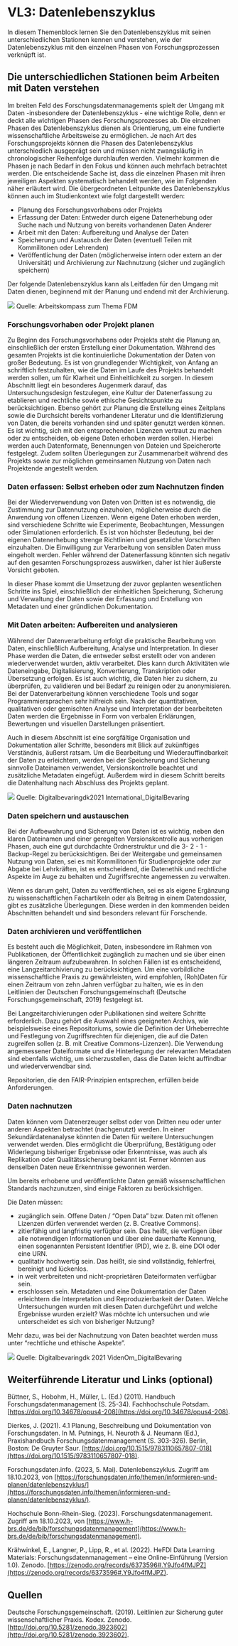 # VL3: Datenlebenszyklus

In diesem Themenblock lernen Sie den Datenlebenszyklus mit seinen unterschiedlichen Stationen kennen und verstehen, wie der Datenlebenszyklus mit den einzelnen Phasen von Forschungsprozessen verknüpft ist.

## Die unterschiedlichen Stationen beim Arbeiten mit Daten verstehen

Im breiten Feld des Forschungsdatenmanagements spielt der Umgang mit Daten -insbesondere der
Datenlebenszyklus - eine wichtige Rolle, denn er deckt alle wichtigen Phasen des
Forschungsprozesses ab. Die einzelnen Phasen des Datenlebenszyklus dienen als Orientierung, um
eine fundierte wissenschaftliche Arbeitsweise zu ermöglichen.
Je nach Art des Forschungsprojekts können die Phasen des Datenlebenszyklus unterschiedlich
ausgeprägt sein und müssen nicht zwangsläufig in chronologischer Reihenfolge durchlaufen werden.
Vielmehr kommen die Phasen je nach Bedarf in den Fokus und können auch mehrfach betrachtet
werden. Die entscheidende Sache ist, dass die einzelnen Phasen mit ihren jeweiligen Aspekten
systematisch behandelt werden, wie im Folgenden näher erläutert wird.
Die übergeordneten Leitpunkte des Datenlebenszyklus können auch im Studienkontext wie folgt
dargestellt werden:

- Planung des Forschungsvorhabens oder Projekts
- Erfassung der Daten: Entweder durch eigene Datenerhebung oder Suche nach und Nutzung
    von bereits vorhandenen Daten Anderer
- Arbeit mit den Daten: Aufbereitung und Analyse der Daten
- Speicherung und Austausch der Daten (eventuell Teilen mit Kommilitonen oder Lehrenden)
- Veröffentlichung der Daten (möglicherweise intern oder extern an der Universität) und Archivierung zur Nachnutzung (sicher und zugänglich speichern)

Der folgende Datenlebenszyklus kann als Leitfaden für den Umgang mit Daten dienen, beginnend mit
der Planung und endend mit der Archivierung.

![](https://)
Quelle: Arbeitskompass zum Thema FDM

### Forschungsvorhaben oder Projekt planen

Zu Beginn des Forschungsvorhabens oder Projekts steht die Planung an, einschließlich der ersten
Erstellung einer Dokumentation. Während des gesamten Projekts ist die kontinuierliche
Dokumentation der Daten von großer Bedeutung. Es ist von grundlegender Wichtigkeit, von Anfang
an schriftlich festzuhalten, wie die Daten im Laufe des Projekts behandelt werden sollen, um für
Klarheit und Einheitlichkeit zu sorgen.
In diesem Abschnitt liegt ein besonderes Augenmerk darauf, das Untersuchungsdesign festzulegen,
eine Kultur der Datenerfassung zu etablieren und rechtliche sowie ethische Gesichtspunkte zu
berücksichtigen. Ebenso gehört zur Planung die Erstellung eines Zeitplans sowie die Durchsicht
bereits vorhandener Literatur und die Identifizierung von Daten, die bereits vorhanden sind und später
genutzt werden können. Es ist wichtig, sich mit den entsprechenden Lizenzen vertraut zu machen
oder zu entscheiden, ob eigene Daten erhoben werden sollen. Hierbei werden auch Datenformate,
Benennungen von Dateien und Speicherorte festgelegt. Zudem sollten Überlegungen zur
Zusammenarbeit während des Projekts sowie zur möglichen gemeinsamen Nutzung von Daten nach
Projektende angestellt werden.

### Daten erfassen: Selbst erheben oder zum Nachnutzen finden

Bei der Wiederverwendung von Daten von Dritten ist es notwendig, die Zustimmung zur Datennutzung
einzuholen, möglicherweise durch die Anwendung von offenen Lizenzen. Wenn eigene Daten
erhoben werden, sind verschiedene Schritte wie Experimente, Beobachtungen, Messungen oder
Simulationen erforderlich. Es ist von höchster Bedeutung, bei der eigenen Datenerhebung strenge
Richtlinien und gesetzliche Vorschriften einzuhalten. Die Einwilligung zur Verarbeitung von sensiblen
Daten muss eingeholt werden. Fehler während der Datenerfassung könnten sich negativ auf den
gesamten Forschungsprozess auswirken, daher ist hier äußerste Vorsicht geboten.

In dieser Phase kommt die Umsetzung der zuvor geplanten wesentlichen Schritte ins Spiel,
einschließlich der einheitlichen Speicherung, Sicherung und Verwaltung der Daten sowie der
Erfassung und Erstellung von Metadaten und einer gründlichen Dokumentation.

### Mit Daten arbeiten: Aufbereiten und analysieren

Während der Datenverarbeitung erfolgt die praktische Bearbeitung von Daten, einschließlich
Aufbereitung, Analyse und Interpretation. In dieser Phase werden die Daten, die entweder selbst
erstellt oder von anderen wiederverwendet wurden, aktiv verarbeitet. Dies kann durch Aktivitäten wie
Dateneingabe, Digitalisierung, Konvertierung, Transkription oder Übersetzung erfolgen. Es ist auch
wichtig, die Daten hier zu sichern, zu überprüfen, zu validieren und bei Bedarf zu reinigen oder zu
anonymisieren. Bei der Datenverarbeitung können verschiedene Tools und sogar
Programmiersprachen sehr hilfreich sein. Nach der quantitativen, qualitativen oder gemischten
Analyse und Interpretation der bearbeiteten Daten werden die Ergebnisse in Form von verbalen
Erklärungen, Bewertungen und visuellen Darstellungen präsentiert.

Auch in diesem Abschnitt ist eine sorgfältige Organisation und Dokumentation aller Schritte,
besonders mit Blick auf zukünftiges Verständnis, äußerst ratsam. Um die Bearbeitung und
Wiederauffindbarkeit der Daten zu erleichtern, werden bei der Speicherung und Sicherung sinnvolle
Dateinamen verwendet, Versionskontrolle beachtet und zusätzliche Metadaten eingefügt. Außerdem
wird in diesem Schritt bereits die Datenhaltung nach Abschluss des Projekts geplant.

![](https://)
Quelle: Digitalbevaringdk2021 International_DigitalBevaring

### Daten speichern und austauschen

Bei der Aufbewahrung und Sicherung von Daten ist es wichtig, neben den klaren Dateinamen und
einer geregelten Versionskontrolle aus vorherigen Phasen, auch eine gut durchdachte Ordnerstruktur
und die 3- 2 - 1 - Backup-Regel zu berücksichtigen. Bei der Weitergabe und gemeinsamen Nutzung von
Daten, sei es mit Kommilitonen für Studienprojekte oder zur Abgabe bei Lehrkräften, ist es
entscheidend, die Datenethik und rechtliche Aspekte im Auge zu behalten und Zugriffsrechte
angemessen zu verwalten.

Wenn es darum geht, Daten zu veröffentlichen, sei es als eigene Ergänzung zu wissenschaftlichen
Fachartikeln oder als Beitrag in einem Datendossier, gibt es zusätzliche Überlegungen. Diese werden
in den kommenden beiden Abschnitten behandelt und sind besonders relevant für Forschende.

### Daten archivieren und veröffentlichen

Es besteht auch die Möglichkeit, Daten, insbesondere im Rahmen von Publikationen, der
Öffentlichkeit zugänglich zu machen und sie über einen längeren Zeitraum aufzubewahren. In solchen
Fällen ist es entscheidend, eine Langzeitarchivierung zu berücksichtigen. Um eine vorbildliche
wissenschaftliche Praxis zu gewährleisten, wird empfohlen, (Roh)Daten für einen Zeitraum von zehn
Jahren verfügbar zu halten, wie es in den Leitlinien der Deutschen Forschungsgemeinschaft (Deutsche Forschungsgemeinschaft, 2019) festgelegt ist.

Bei Langzeitarchivierungen oder Publikationen sind weitere Schritte erforderlich. Dazu gehört die
Auswahl eines geeigneten Archivs, wie beispielsweise eines Repositoriums, sowie die Definition der
Urheberrechte und Festlegung von Zugriffsrechten für diejenigen, die auf die Daten zugreifen sollen
(z. B. mit Creative Commons-Lizenzen). Die Verwendung angemessener Dateiformate und die
Hinterlegung der relevanten Metadaten sind ebenfalls wichtig, um sicherzustellen, dass die Daten
leicht auffindbar und wiederverwendbar sind.

Repositorien, die den FAIR-Prinzipien entsprechen, erfüllen beide Anforderungen.

### Daten nachnutzen

Daten können vom Datenerzeuger selbst oder von Dritten neu oder unter anderen Aspekten
betrachtet (nachgenutzt) werden. In einer Sekundärdatenanalyse könnten die Daten für weitere
Untersuchungen verwendet werden. Dies ermöglicht die Überprüfung, Bestätigung oder Widerlegung
bisheriger Ergebnisse oder Erkenntnisse, was auch als Replikation oder Qualitätssicherung bekannt
ist. Ferner könnten aus denselben Daten neue Erkenntnisse gewonnen werden.

Um bereits erhobene und veröffentlichte Daten gemäß wissenschaftlichen Standards nachzunutzen,
sind einige Faktoren zu berücksichtigen.

Die Daten müssen:

- zugänglich sein. Offene Daten / “Open Data” bzw. Daten mit offenen Lizenzen dürfen
    verwendet werden (z. B. Creative Commons).
- zitierfähig und langfristig verfügbar sein. Das heißt, sie verfügen über alle notwendigen
    Informationen und über eine dauerhafte Kennung, einen sogenannten Persistent Identifier
    (PID), wie z. B. eine DOI oder eine URN.
- qualitativ hochwertig sein. Das heißt, sie sind vollständig, fehlerfrei, bereinigt und lückenlos.
- in weit verbreiteten und nicht-proprietären Dateiformaten verfügbar sein.
- erschlossen sein. Metadaten und eine Dokumentation der Daten erleichtern die Interpretation
    und Reproduzierbarkeit der Daten. Welche Untersuchungen wurden mit diesen Daten
    durchgeführt und welche Ergebnisse wurden erzielt? Was möchte ich untersuchen und wie
    unterscheidet es sich von bisheriger Nutzung?

Mehr dazu, was bei der Nachnutzung von Daten beachtet werden muss unter “rechtliche und ethische Aspekte”.

![](https://)
Quelle: Digitalbevaringdk 2021 VidenOm_DigitalBevaring

## Weiterführende Literatur und Links (optional)

Büttner, S., Hobohm, H., Müller, L. (Ed.) (2011). Handbuch Forschungsdatenmanagement (S. 25-34).
Fachhochschule Potsdam. [https://doi.org/10.34678/opus4-208](https://doi.org/10.34678/opus4-208).

Dierkes, J. (2021). 4.1 Planung, Beschreibung und Dokumentation von Forschungsdaten. In M. Putnings, H. Neuroth & J. Neumann (Ed.), Praxishandbuch Forschungsdatenmanagement (S. 303-326). Berlin, Boston: De Gruyter Saur. [https://doi.org/10.1515/9783110657807-018](https://doi.org/10.1515/9783110657807-018).

Forschungsdaten.info. (2023, 5. Mai). Datenlebenszyklus. Zugriff am 18.10.2023, von
[https://forschungsdaten.info/themen/informieren-und-planen/datenlebenszyklus/](https://forschungsdaten.info/themen/informieren-und-planen/datenlebenszyklus/).

Hochschule Bonn-Rhein-Sieg. (2023). Forschungsdatenmanagement. Zugriff am 18.10.2023, von
[https://www.h-brs.de/de/bib/forschungsdatenmanagement](https://www.h-brs.de/de/bib/forschungsdatenmanagement).

Krähwinkel, E., Langner, P., Lipp, R., et al. (2022). HeFDI Data Learning Materials:
Forschungsdatenmanagement _–_ eine Online-Einführung (Version 1.0). Zenodo.
[https://zenodo.org/records/6373596#.Y9Jfo4fMJPZ](https://zenodo.org/records/6373596#.Y9Jfo4fMJPZ).

## Quellen

Deutsche Forschungsgemeinschaft. (2019). Leitlinien zur Sicherung guter wissenschaftlicher Praxis.
Kodex. Zenodo. [http://doi.org/10.5281/zenodo.3923602](http://doi.org/10.5281/zenodo.3923602).